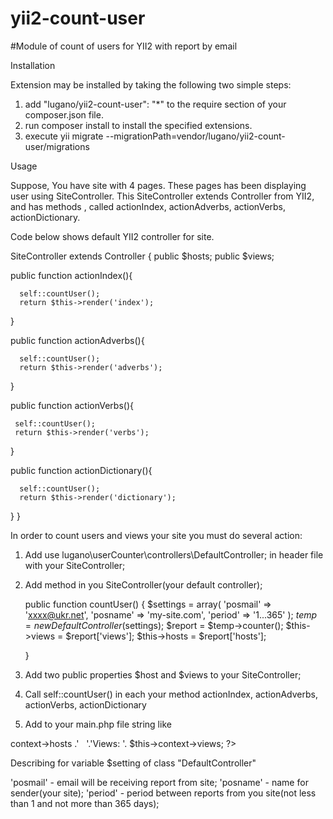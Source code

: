 # yii2-count-user
#Module of count of users for YII2 with report by email

Installation
 
Extension may be installed by taking the following two simple steps:

 1. add "lugano/yii2-count-user": "*" to the require section of your composer.json file.
 2. run composer install to install the specified extensions.
 3. execute yii migrate --migrationPath=vendor/lugano/yii2-count-user/migrations
 
Usage

Suppose, You have site with 4 pages. These pages has been displaying user using 
SiteController. This SiteController extends Controller from YII2, and has methods , called
actionIndex, actionAdverbs, actionVerbs, actionDictionary.

Code below shows default YII2 controller for site.

SiteController extends Controller
{
   public $hosts;
   public $views;
   
   public function actionIndex(){
      
	  self::countUser();
      return $this->render('index');
   }
   
   public function actionAdverbs(){
   
      self::countUser();
      return $this->render('adverbs');
   }
   
   public function actionVerbs(){
   
     self::countUser();
     return $this->render('verbs');
   }
   
   public function actionDictionary(){
   
      self::countUser();
      return $this->render('dictionary');
   }
}
 
In order to count users and views your site you must do several action:

1) Add use lugano\userCounter\controllers\DefaultController; in header file with your SiteController;

2) Add method in you SiteController(your default controller);
   
    public function countUser()
    {
	        $settings = array(
			                   'posmail' => 'xxxx@ukr.net',
			                   'posname' => 'my-site.com',
					   'period' => '1...365'
			                   );
            $temp = new DefaultController($settings);
            $report = $temp->counter();
            $this->views = $report['views'];
	    $this->hosts = $report['hosts'];
        
    }

3) Add two public properties $host and $views to your SiteController;

4) Call self::countUser() in each your method actionIndex, actionAdverbs, actionVerbs, actionDictionary
   
5) Add to your main.php file string like 
<?php echo 'Users:&nbsp; ' .$this->context->hosts .' &nbsp; '.'Views:&nbsp;'. $this->context->views; ?> 

Describing for variable $setting of class "DefaultController"

'posmail' - email will be receiving report from site;
'posname' - name for sender(your site);
'period' - period between reports from you site(not less than 1 and not more than 365 days);